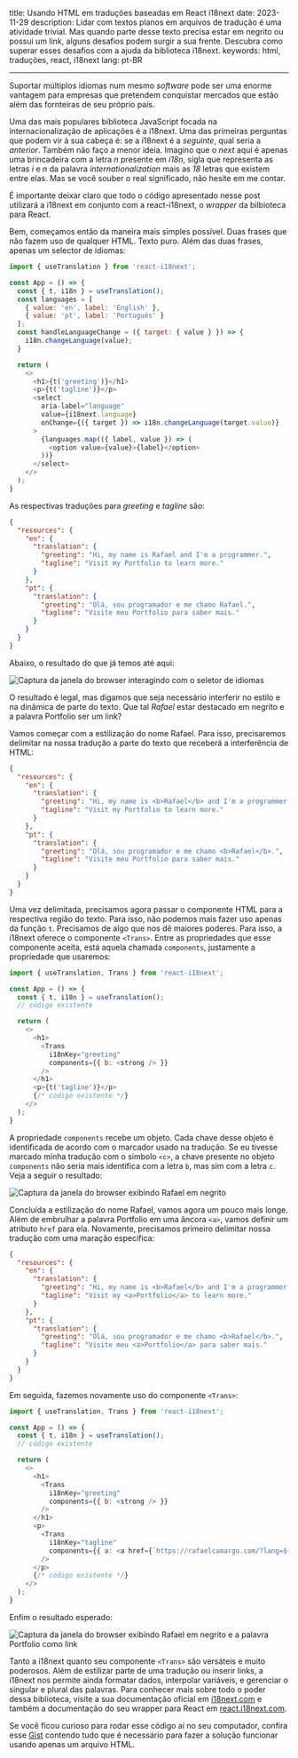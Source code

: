title: Usando HTML em traduções baseadas em React i18next
date: 2023-11-29
description: Lidar com textos planos em arquivos de tradução é uma atividade trivial. Mas quando parte desse texto precisa estar em negrito ou possui um link, alguns desafios podem surgir a sua frente. Descubra como superar esses desafios com a ajuda da biblioteca i18next.
keywords: html, traduções, react, i18next
lang: pt-BR

---

Suportar múltiplos idiomas num mesmo *software* pode ser uma enorme vantagem para empresas que pretendem conquistar mercados que estão além das fornteiras de seu próprio país.

Uma das mais populares biblioteca JavaScript focada na internacionalização de aplicações é a i18next. Uma das primeiras perguntas que podem vir à sua cabeça é: se a i18next é a *seguinte*, qual seria a *anterior*. Também não faço a menor ideia. Imagino que o *next* aqui é apenas uma brincadeira com a letra *n* presente em *i18n*, sigla que representa as letras *i* e *n* da palavra *internationalization* mais as *18* letras que existem entre elas. Mas se você souber o real significado, não hesite em me contar.

É importante deixar claro que todo o código apresentado nesse post utilizará a i18next em conjunto com a react-i18next, o *wrapper* da bilbioteca para React.

Bem, começamos então da maneira mais simples possível. Duas frases que não fazem uso de qualquer HTML. Texto puro. Além das duas frases, apenas um selector de idiomas:

``` javascript
import { useTranslation } from 'react-i18next';

const App = () => {
  const { t, i18n } = useTranslation();
  const languages = [
    { value: 'en', label: 'English' },
    { value: 'pt', label: 'Português' }
  ];
  const handleLanguageChange = ({ target: { value } }) => {
    i18n.changeLanguage(value);
  }

  return (
    <>
      <h1>{t('greeting')}</h1>
      <p>{t('tagline')}</p>
      <select
        aria-label="language"
        value={i18next.language}
        onChange={({ target }) => i18n.changeLanguage(target.value)}
      >
        {languages.map(({ label, value }) => (
          <option value={value}>{label}</option>
        ))}
      </select>
    </>
  );
}
```
As respectivas traduções para *greeting* e *tagline* são:
``` json
{
  "resources": {
    "en": {
      "translation": {
        "greeting": "Hi, my name is Rafael and I'm a programmer.",
        "tagline": "Visit my Portfolio to learn more."
      }
    },
    "pt": {
      "translation": {
        "greeting": "Olá, sou programador e me chamo Rafael.",
        "tagline": "Visite meu Portfolio para saber mais."
      }
    }
  }
}
```
Abaixo, o resultado do que já temos até aqui:

![Captura da janela do browser interagindo com o seletor de idiomas](../../images/plain-translation.gif)

O resultado é legal, mas digamos que seja necessário interferir no estilo e na dinâmica de parte do texto. Que tal *Rafael* estar destacado em negrito e a palavra Portfolio ser um link?

Vamos começar com a estilização do nome Rafael. Para isso, precisaremos delimitar na nossa tradução a parte do texto que receberá a interferência de HTML:
``` json
{
  "resources": {
    "en": {
      "translation": {
        "greeting": "Hi, my name is <b>Rafael</b> and I'm a programmer.",
        "tagline": "Visit my Portfolio to learn more."
      }
    },
    "pt": {
      "translation": {
        "greeting": "Olá, sou programador e me chamo <b>Rafael</b>.",
        "tagline": "Visite meu Portfolio para saber mais."
      }
    }
  }
}
```
Uma vez delimitada, precisamos agora passar o componente HTML para a respectiva região do texto. Para isso, não podemos mais fazer uso apenas da função `t`. Precisamos de algo que nos dê maiores poderes. Para isso, a i18next oferece o componente `<Trans>`. Entre as propriedades que esse componente aceita, está aquela chamada `components`, justamente a propriedade que usaremos:
``` javascript
import { useTranslation, Trans } from 'react-i18next';

const App = () => {
  const { t, i18n } = useTranslation();
  // código existente

  return (
    <>
      <h1>
        <Trans
          i18nKey="greeting"
          components={{ b: <strong /> }}
        />
      </h1>
      <p>{t('tagline')}</p>
      {/* código existente */}
    </>
  );
}
```
A propriedade `components` recebe um objeto. Cada chave desse objeto é identificada de acordo com o marcador usado na tradução. Se eu tivesse marcado minha tradução com o símbolo `<c>`, a chave presente no objeto `components` não seria mais identifica com a letra `b`, mas sim com a letra `c`. Veja a seguir o resultado:

![Captura da janela do browser exibindo Rafael em negrito](../../images/bold-translation.gif)

Concluída a estilização do nome Rafael, vamos agora um pouco mais longe. Além de embrulhar a palavra Portfolio em uma âncora `<a>`, vamos definir um atributo `href` para ela. Novamente, precisamos primeiro delimitar nossa tradução com uma maração específica:
``` json
{
  "resources": {
    "en": {
      "translation": {
        "greeting": "Hi, my name is <b>Rafael</b> and I'm a programmer.",
        "tagline": "Visit my <a>Portfolio</a> to learn more."
      }
    },
    "pt": {
      "translation": {
        "greeting": "Olá, sou programador e me chamo <b>Rafael</b>.",
        "tagline": "Visite meu <a>Portfolio</a> para saber mais."
      }
    }
  }
}
```
Em seguida, fazemos novamente uso do componente `<Trans>`:
``` javascript
import { useTranslation, Trans } from 'react-i18next';

const App = () => {
  const { t, i18n } = useTranslation();
  // código existente

  return (
    <>
      <h1>
        <Trans
          i18nKey="greeting"
          components={{ b: <strong /> }}
        />
      </h1>
      <p>
        <Trans
          i18nKey="tagline"
          components={{ a: <a href={`https://rafaelcamargo.com/?lang=${i18next.language}`} /> }}
        />
      </p>
      {/* código existente */}
    </>
  );
}
```

Enfim o resultado esperado:

![Captura da janela do browser exibindo Rafael em negrito e a palavra Portfolio como link](../../images/html-in-translation.gif)

Tanto a i18next quanto seu componente `<Trans>` são versáteis e muito poderosos. Além de estilizar parte de uma tradução ou inserir links, a i18next nos permite ainda formatar dados, interpolar variáveis, e gerenciar o singular e plural das palavras. Para conhecer mais sobre todo o poder dessa biblioteca, visite a sua documentação oficial em [i18next.com](https://www.i18next.com/) e também a documentação do seu wrapper para React em [react.i18next.com](https://react.i18next.com/).

Se você ficou curioso para rodar esse código aí no seu computador, confira esse [Gist](https://gist.github.com/rafaelcamargo/2b35ab21f8e5829247d25e94e3faa308) contendo tudo que é necessário para fazer a solução funcionar usando apenas um arquivo HTML.
